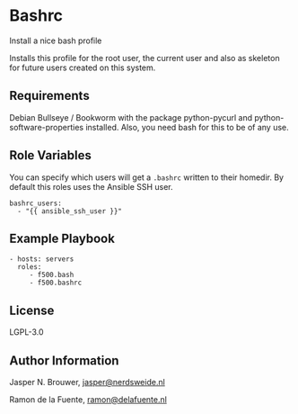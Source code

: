 Bashrc
========

Install a nice bash profile

Installs this profile for the root user, the current user and
also as skeleton for future users created on this system.

Requirements
------------

Debian Bullseye / Bookworm with the package python-pycurl and python-software-properties installed.
Also, you need bash for this to be of any use.

Role Variables
--------------

You can specify which users will get a `.bashrc` written to their homedir.
By default this roles uses the Ansible SSH user.

    bashrc_users:
      - "{{ ansible_ssh_user }}"

Example Playbook
-------------------------

    - hosts: servers
      roles:
         - f500.bash
         - f500.bashrc

License
-------

LGPL-3.0

Author Information
------------------

Jasper N. Brouwer, jasper@nerdsweide.nl

Ramon de la Fuente, ramon@delafuente.nl
